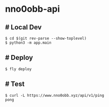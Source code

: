 # nno0obb-api

## # Local Dev

```
$ cd $(git rev-parse --show-toplevel)
$ python3 -m app.main
```

## # Deploy

```
$ fly deploy
```

## # Test

```
$ curl -L https://www.nno0obb.xyz/api/v1/ping
pong
```

